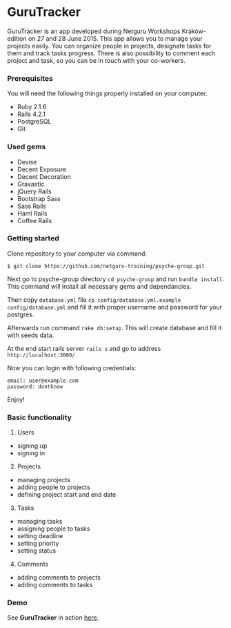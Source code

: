 # GuruTracker

GuruTracker is an app developed during Netguru Workshops Kraków-edition on 27 and 28 June 2015. This app allows you to manage your projects easily. You can organize people in projects, designate tasks for them and track tasks progress. There is also possibility to comment each project and task, so you can be in touch with your co-workers.


### Prerequisites
You will need the following things properly installed on your computer.
* Ruby 2.1.6
* Rails 4.2.1
* PostgreSQL
* Git

### Used gems
* Devise
* Decent Exposure
* Decent Decoration
* Gravastic
* jQuery Rails
* Bootstrap Sass
* Sass Rails
* Haml Rails
* Coffee Rails

### Getting started
Clone repository to your computer via command: 

`$ git clone https://github.com/netguru-training/psyche-group.git`

Next go to psyche-group directory `cd psyche-group` and run `bundle install`. This command will install all necessary gems and dependancies.

Then copy `database.yml` file `cp config/database.yml.example config/database.yml`
and fill it with proper username and password for your postgres.

Afterwards run command `rake db:setup`. This will create database and fill it with seeds data.

At the end start rails server `rails s` and go to address `http://localhost:3000/`

Now you can login with following credentials:
```
email: user@example.com
password: dontknow
```

Enjoy!

### Basic functionality

1. Users
  * signing up
  * signing in
2. Projects
  * managing projects
  * adding people to projects
  * defining project start and end date
3. Tasks
  * managing tasks
  * assigning people to tasks
  * setting deadline
  * setting priority
  * setting status
4. Comments
  * adding comments to projects
  * adding comments to tasks

### Demo
See **GuruTracker** in action [here](http://gurutracker.herokuapp.com/).
